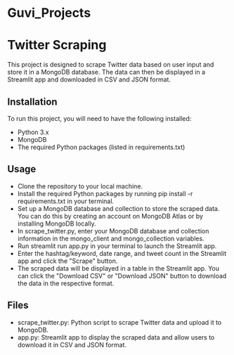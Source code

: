 # Guvi_Projects
# Twitter Scraping
This project is designed to scrape Twitter data based on user input and store it in a MongoDB database. The data can then be displayed in a Streamlit app and downloaded in CSV and JSON format.

## Installation
To run this project, you will need to have the following installed:

* Python 3.x
* MongoDB
* The required Python packages (listed in requirements.txt)

## Usage
* Clone the repository to your local machine.
* Install the required Python packages by running pip install -r requirements.txt in your terminal.
* Set up a MongoDB database and collection to store the scraped data. You can do this by creating an account on MongoDB Atlas or by installing MongoDB locally.
* In scrape_twitter.py, enter your MongoDB database and collection information in the mongo_client and mongo_collection variables.
* Run streamlit run app.py in your terminal to launch the Streamlit app.
* Enter the hashtag/keyword, date range, and tweet count in the Streamlit app and click the "Scrape" button.
* The scraped data will be displayed in a table in the Streamlit app. You can click the "Download CSV" or "Download JSON" button to download the data in the respective format.

## Files
* scrape_twitter.py: Python script to scrape Twitter data and upload it to MongoDB.
* app.py: Streamlit app to display the scraped data and allow users to download it in CSV and JSON format.
